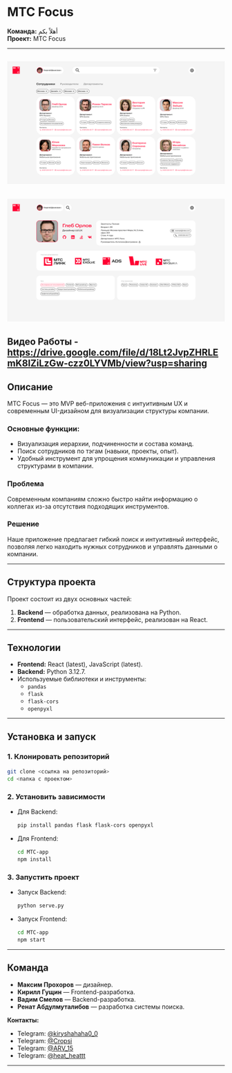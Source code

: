 
# МТС Focus  
**Команда:** أهلاً بكم  
**Проект:** МТС Focus  

---
![Main](https://github.com/Cropsii/MTC-hack/blob/9c322532b6cbc93de709af8c80985f202181e9c7/%D0%9E%D1%81%D0%BD%D0%BE%D0%B2%D0%B0.png)
---
![Profile](https://github.com/Cropsii/MTC-hack/blob/55a8eb251afe11388532018897340bc2d6a54116/%D0%9F%D1%80%D0%BE%D1%84%D0%B8%D0%BB%D1%8C%20%D0%A1%D0%BE%D1%82%D1%80%D1%83%D0%B4%D0%BD%D0%B8%D0%BA%D0%B0.png)
---
Видео Работы -https://drive.google.com/file/d/18Lt2JvpZHRLEmK8IZiLzGw-czz0LYVMb/view?usp=sharing
---
## Описание  
МТС Focus — это MVP веб-приложения с интуитивным UX и современным UI-дизайном для визуализации структуры компании.  

### Основные функции:  
- Визуализация иерархии, подчиненности и состава команд.  
- Поиск сотрудников по тэгам (навыки, проекты, опыт).  
- Удобный инструмент для упрощения коммуникации и управления структурами в компании.  

### Проблема  
Современным компаниям сложно быстро найти информацию о коллегах из-за отсутствия подходящих инструментов.  

### Решение  
Наше приложение предлагает гибкий поиск и интуитивный интерфейс, позволяя легко находить нужных сотрудников и управлять данными о компании.  

---

## Структура проекта  
Проект состоит из двух основных частей:  
1. **Backend** — обработка данных, реализована на Python.  
2. **Frontend** — пользовательский интерфейс, реализован на React.  

---

## Технологии  
- **Frontend:** React (latest), JavaScript (latest).  
- **Backend:** Python 3.12.7.  
- Используемые библиотеки и инструменты:  
  - `pandas`  
  - `flask`  
  - `flask-cors`  
  - `openpyxl`  

---

## Установка и запуск  
### 1. Клонировать репозиторий  
```bash
git clone <ссылка на репозиторий>
cd <папка с проектом>
````

### 2. Установить зависимости

- Для Backend:
    
    ```bash
    pip install pandas flask flask-cors openpyxl
    ```
    
- Для Frontend:
    
    ```bash
    cd MTC-app
    npm install
    ```
    

### 3. Запустить проект

- Запуск Backend:
    
    ```bash
    python serve.py
    ```
    
- Запуск Frontend:
    
    ```bash
    cd MTC-app
    npm start
    ```
    
---

## Команда

- **Максим Прохоров** — дизайнер.
- **Кирилл Гущин** — Frontend-разработка.
- **Вадим Смелов** — Backend-разработка.
- **Ренат Абдулмуталибов** — разработка системы поиска.

**Контакты:**

- Telegram: [@kiryshahaha0_0](https://t.me/kiryshahaha0_0)
- Telegram: [@Cropsi](https://t.me/Cropsi)
- Telegram: [@ARV_15](https://t.me/ARV_15)
- Telegram: [@heat_heattt](https://t.me/heat_heattt)

---
